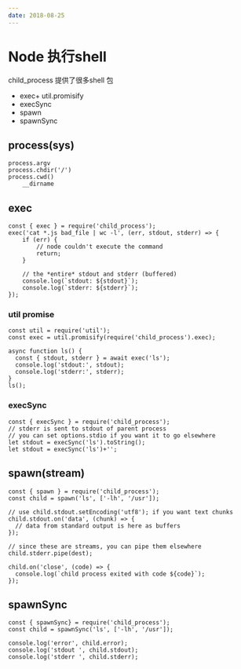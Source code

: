 ```yaml
---
date: 2018-08-25
---
```

# Node 执行shell
child_process 提供了很多shell 包
- exec+ util.promisify
- execSync
- spawn
- spawnSync

## process(sys)
    process.argv
    process.chdir('/')
    process.cwd()
        __dirname


## exec
    const { exec } = require('child_process');
    exec('cat *.js bad_file | wc -l', (err, stdout, stderr) => {
        if (err) {
            // node couldn't execute the command
            return;
        }

        // the *entire* stdout and stderr (buffered)
        console.log(`stdout: ${stdout}`);
        console.log(`stderr: ${stderr}`);
    });

### util promise

    const util = require('util');
    const exec = util.promisify(require('child_process').exec);

    async function ls() {
      const { stdout, stderr } = await exec('ls');
      console.log('stdout:', stdout);
      console.log('stderr:', stderr);
    }
    ls();

### execSync
    const { execSync } = require('child_process');
    // stderr is sent to stdout of parent process
    // you can set options.stdio if you want it to go elsewhere
    let stdout = execSync('ls').toString();
    let stdout = execSync('ls')+'';

## spawn(stream)

    const { spawn } = require('child_process');
    const child = spawn('ls', ['-lh', '/usr']);

    // use child.stdout.setEncoding('utf8'); if you want text chunks
    child.stdout.on('data', (chunk) => {
      // data from standard output is here as buffers
    });

    // since these are streams, you can pipe them elsewhere
    child.stderr.pipe(dest);

    child.on('close', (code) => {
      console.log(`child process exited with code ${code}`);
    });

## spawnSync
    const { spawnSync} = require('child_process');
    const child = spawnSync('ls', ['-lh', '/usr']);

    console.log('error', child.error);
    console.log('stdout ', child.stdout);
    console.log('stderr ', child.stderr);